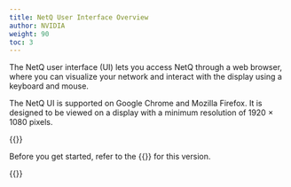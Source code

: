 ```yaml
---
title: NetQ User Interface Overview
author: NVIDIA
weight: 90
toc: 3
---
```

The NetQ user interface (UI) lets you access NetQ through a web browser, where you can visualize your network and interact with the display using a keyboard and mouse.

The NetQ UI is supported on Google Chrome and Mozilla Firefox. It is designed to be viewed on a display with a minimum resolution of 1920 × 1080 pixels.

{{<notice tip>}}

Before you get started, refer to the {{<link title="NVIDIA NetQ 4.3 Release Notes" text="release notes">}} for this version.

{{</notice>}}
